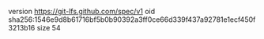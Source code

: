 version https://git-lfs.github.com/spec/v1
oid sha256:1546e9d8b61716bf5b0b90392a3ff0ce66d339f437a92781e1ecf450f3213b16
size 54

